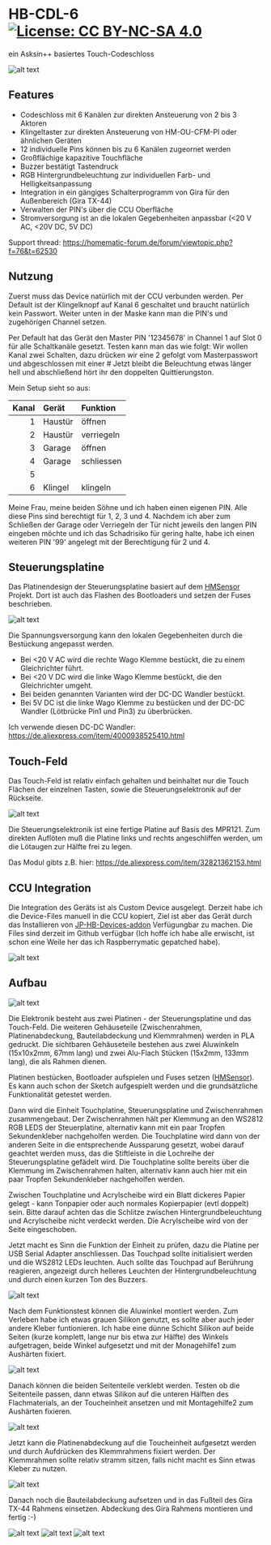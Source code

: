 # HB-CDL-6 [![License: CC BY-NC-SA 4.0](https://img.shields.io/badge/License-CC%20BY--NC--SA%204.0-lightgrey.svg)](https://creativecommons.org/licenses/by-nc-sa/4.0/)
ein Asksin++ basiertes Touch-Codeschloss 

![alt text](https://github.com/trilu2000/HB-CDL-6/blob/main/Bilder/small/IMG_20201111_105313.jpg)


## Features
* Codeschloss mit 6 Kanälen zur direkten Ansteuerung von 2 bis 3 Aktoren
* Klingeltaster zur direkten Ansteuerung von HM-OU-CFM-Pl oder ähnlichen Geräten
* 12 individuelle Pins können bis zu 6 Kanälen zugeornet werden
* Großflächige kapazitive Touchfläche 
* Buzzer bestätigt Tastendruck 
* RGB Hintergrundbeleuchtung zur individuellen Farb- und Helligkeitsanpassung
*  Integration in ein gängiges Schalterprogramm von Gira für den Außenbereich (Gira TX-44)
* Verwalten der PIN's über die CCU Oberfläche
* Stromversorgung ist an die lokalen Gegebenheiten anpassbar (<20 V AC, <20V DC, 5V DC)

Support thread: https://homematic-forum.de/forum/viewtopic.php?f=76&t=62530

## Nutzung

Zuerst muss das Device natürlich mit der CCU verbunden werden. Per Default ist der Klingelknopf auf Kanal 6 geschaltet und braucht natürlich kein Passwort.
Weiter unten in der Maske kann man die PIN's und zugehörigen Channel setzen.

Per Default hat das Gerät den Master PIN '12345678' in Channel 1 auf Slot 0 für alle Schaltkanäle gesetzt.
Testen kann man das wie folgt: Wir wollen Kanal zwei Schalten, dazu drücken wir eine 2 gefolgt vom Masterpasswort und abgeschlossen mit einer #
Jetzt bleibt die Beleuchtung etwas länger hell und abschließend hört ihr den doppelten Quittierungston.

Mein Setup sieht so aus:

| Kanal | Gerät    | Funktion   |
| ----: | :------- | :-----     |
| 1     | Haustür  | öffnen     |
| 2     | Haustür  | verriegeln |
| 3     | Garage   | öffnen     |
| 4     | Garage   | schliessen |
| 5     |          |            |
| 6     | Klingel  | klingeln   |

Meine Frau, meine beiden Söhne und ich haben einen eigenen PIN. Alle diese Pins sind berechtigt für 1, 2, 3 und 4.
Nachdem ich aber zum Schließen der Garage oder Verriegeln der Tür nicht jeweils den langen PIN eingeben möchte und ich das Schadrisiko für gering halte, habe ich einen weiteren PIN '99' angelegt mit der Berechtigung für 2 und 4.

## Steuerungsplatine

Das Platinendesign der Steuerungsplatine basiert auf dem [HMSensor](https://asksinpp.de/Projekte/psi/HMSensor/) Projekt. 
Dort ist auch das Flashen des Bootloaders und setzen der Fuses beschrieben.

![alt text](https://github.com/trilu2000/HB-CDL-6/blob/main/Bilder/Steuerungsplatine-combined.png "Steuerungsplatine")

Die Spannungsversorgung kann den lokalen Gegebenheiten durch die Bestückung angepasst werden. 
* Bei <20 V AC wird die rechte Wago Klemme bestückt, die zu einem Gleichrichter führt.
* Bei <20 V DC wird die linke Wago Klemme bestückt, die den Gleichrichter umgeht.
* Bei beiden genannten Varianten wird der DC-DC Wandler bestückt.
* Bei 5V DC ist die linke Wago Klemme zu bestücken und der DC-DC Wandler (Lötbrücke Pin1 und Pin3) zu überbrücken.

Ich verwende diesen DC-DC Wandler: https://de.aliexpress.com/item/4000938525410.html

## Touch-Feld

Das Touch-Feld ist relativ einfach gehalten und beinhaltet nur die Touch Flächen der einzelnen Tasten, sowie die Steuerungselektronik auf der Rückseite.

![alt text](https://github.com/trilu2000/HB-CDL-6/blob/main/Bilder/Touch-Flaeche-combined.png "Touch-Fläche")

Die Steuerungselektronik ist eine fertige Platine auf Basis des MPR121. Zum direkten Auflöten muß die Platine links und rechts angeschliffen werden, um die Lötaugen zur Hälfte frei zu legen.

Das Modul gibts z.B. hier: https://de.aliexpress.com/item/32821362153.html

## CCU Integration

Die Integration des Geräts ist als Custom Device ausgelegt. Derzeit habe ich die Device-Files manuell in die CCU kopiert, Ziel ist aber das Gerät durch das Installieren von [JP-HB-Devices-addon](https://github.com/jp112sdl/JP-HB-Devices-addon) Verfügungbar zu machen.
Die Files sind derzeit im Github verfügbar (Ich hoffe ich habe alle erwischt, ist schon eine Weile her das ich Raspberrymatic gepatched habe).

![alt text](https://github.com/trilu2000/HB-CDL-6/blob/main/Bilder/CCU%20integration.png "CCU Integration")

## Aufbau

![alt text](https://github.com/trilu2000/HB-CDL-6/blob/main/Bilder/small/Explosionszeichnung.png "Explosionszeichnung.png")

Die Elektronik besteht aus zwei Platinen - der Steuerungsplatine und das Touch-Feld. 
Die weiteren Gehäuseteile (Zwischenrahmen, Platinenabdeckung, Bauteilabdeckung und Klemmrahmen) werden in PLA gedruckt. 
Die sichtbaren Gehäuseteile bestehen aus zwei Aluwinkeln (15x10x2mm, 67mm lang) und zwei Alu-Flach Stücken (15x2mm, 133mm lang), die als Rahmen dienen.

Platinen bestücken, Bootloader aufspielen und Fuses setzen ([HMSensor](https://asksinpp.de/Projekte/psi/HMSensor/)). Es kann auch schon der Sketch aufgespielt werden und die grundsätzliche Funktionalität getestet werden.  

Dann wird die Einheit Touchplatine, Steuerungsplatine und Zwischenrahmen zusammengebaut. Der Zwischenrahmen hält per Klemmung an den WS2812 RGB LEDS der Steuerplatine, alternativ kann mit ein paar Tropfen Sekundenkleber nachgeholfen werden. 
Die Touchplatine wird dann von der anderen Seite in die entsprechende Aussparung gesetzt, wobei darauf geachtet werden muss, das die Stiftleiste in die Lochreihe der Steuerungsplatine gefädelt wird.
Die Touchplatine sollte bereits über die Klemmung im Zwischenrahmen halten, alternativ kann auch hier mit ein paar Tropfen Sekundenkleber nachgeholfen werden.

Zwischen Touchplatine und Acrylscheibe wird ein Blatt dickeres Papier gelegt - kann Tonpapier oder auch normales Kopierpapier (evtl doppelt) sein.
Bitte darauf achten das die Schlitze zwischen Hintergrundbeleuchtung und Acrylscheibe nicht verdeckt werden.
Die Acrylscheibe wird von der Seite eingeschoben. 

Jetzt macht es Sinn die Funktion der Einheit zu prüfen, dazu die Platine per USB Serial Adapter anschliessen.
Das Touchpad sollte initialisiert werden und die WS2812 LEDs leuchten. Auch sollte das Touchpad auf Berührung reagieren, angezeigt durch helleres Leuchten der Hintergrundbeleuchtung und durch einen kurzen Ton des Buzzers.

![alt text](https://github.com/trilu2000/HB-CDL-6/blob/main/Bilder/small/IMG_20201106_154233.jpg)

Nach dem Funktionstest können die Aluwinkel montiert werden. Zum Verleben habe ich etwas grauen Silikon genutzt, es sollte aber auch jeder andere Kleber funtionieren.
Ich habe eine dünne Schicht Silikon auf beide Seiten (kurze komplett, lange nur bis etwa zur Hälfte) des Winkels aufgetragen, beide Winkel aufgesetzt und mit der Monagehilfe1 zum Aushärten fixiert.

![alt text](https://github.com/trilu2000/HB-CDL-6/blob/main/Bilder/small/IMG_20201109_151845.jpg)

Danach können die beiden Seitenteile verklebt werden. Testen ob die Seitenteile passen, dann etwas Silikon auf die unteren Hälften des Flachmaterials, an der Toucheinheit ansetzen und mit Montagehilfe2 zum Aushärten fixieren.

![alt text](https://github.com/trilu2000/HB-CDL-6/blob/main/Bilder/small/IMG_20201111_104945.jpg)
 
Jetzt kann die Platinenabdeckung auf die Toucheinheit aufgesetzt werden und durch Aufdrücken des Klemmrahmens fixiert werden. 
Der Klemmrahmen sollte relativ stramm sitzen, falls nicht macht es Sinn etwas Kleber zu nutzen.

![alt text](https://github.com/trilu2000/HB-CDL-6/blob/main/Bilder/small/IMG_20201111_105104.jpg)

Danach noch die Bauteilabdeckung aufsetzen und in das Fußteil des Gira TX-44 Rahmens einsetzen. Abdeckung des Gira Rahmens montieren und fertig :-)

![alt text](https://github.com/trilu2000/HB-CDL-6/blob/main/Bilder/small/IMG_20201111_105209.jpg)
![alt text](https://github.com/trilu2000/HB-CDL-6/blob/main/Bilder/small/IMG_20201111_105313.jpg)
![alt text](https://github.com/trilu2000/HB-CDL-6/blob/main/Bilder/small/IMG_20201111_110119.jpg)





